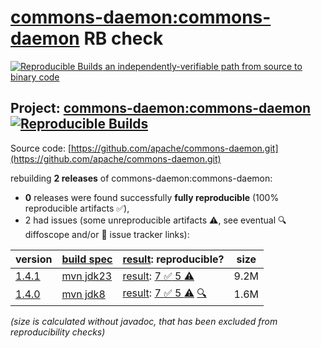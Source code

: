 [commons-daemon:commons-daemon](https://central.sonatype.com/artifact/commons-daemon/commons-daemon/versions) RB check
=======

[![Reproducible Builds](https://reproducible-builds.org/images/logos/rb.svg) an independently-verifiable path from source to binary code](https://reproducible-builds.org/)

## Project: [commons-daemon:commons-daemon](https://central.sonatype.com/artifact/commons-daemon/commons-daemon/versions) [![Reproducible Builds](https://img.shields.io/endpoint?url=https://raw.githubusercontent.com/jvm-repo-rebuild/reproducible-central/master/content/org/apache/commons/commons-daemon/badge.json)](https://github.com/jvm-repo-rebuild/reproducible-central/blob/master/content/org/apache/commons/commons-daemon/README.md)

Source code: [https://github.com/apache/commons-daemon.git](https://github.com/apache/commons-daemon.git)

rebuilding **2 releases** of commons-daemon:commons-daemon:
- **0** releases were found successfully **fully reproducible** (100% reproducible artifacts :white_check_mark:),
- 2 had issues (some unreproducible artifacts :warning:, see eventual :mag: diffoscope and/or :memo: issue tracker links):

| version | [build spec](/BUILDSPEC.md) | [result](https://reproducible-builds.org/docs/jvm/): reproducible? | size |
| -- | --------- | ------ | -- |
| [1.4.1](https://central.sonatype.com/artifact/commons-daemon/commons-daemon/1.4.1/pom) | [mvn jdk23](commons-daemon-1.4.1.buildspec) | [result](commons-daemon-1.4.1.buildinfo): [7 :white_check_mark:  5 :warning:](commons-daemon-1.4.1.buildcompare) | 9.2M |
| [1.4.0](https://central.sonatype.com/artifact/commons-daemon/commons-daemon/1.4.0/pom) | [mvn jdk8](commons-daemon-1.4.0.buildspec) | [result](commons-daemon-1.4.0.buildinfo): [7 :white_check_mark:  5 :warning:](commons-daemon-1.4.0.buildcompare) [:mag:](commons-daemon-1.4.0.diffoscope) | 1.6M |

<i>(size is calculated without javadoc, that has been excluded from reproducibility checks)</i>
